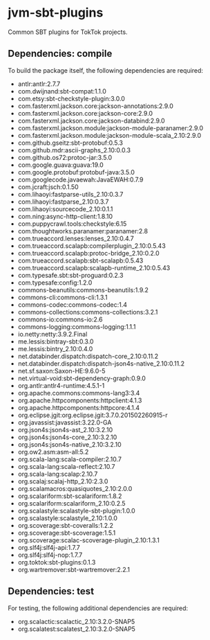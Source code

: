 # jvm-sbt-plugins

Common SBT plugins for TokTok projects.

## Dependencies: compile

To build the package itself, the following dependencies are required:

- antlr:antlr:2.7.7
- com.dwijnand:sbt-compat:1.1.0
- com.etsy:sbt-checkstyle-plugin:3.0.0
- com.fasterxml.jackson.core:jackson-annotations:2.9.0
- com.fasterxml.jackson.core:jackson-core:2.9.0
- com.fasterxml.jackson.core:jackson-databind:2.9.0
- com.fasterxml.jackson.module:jackson-module-paranamer:2.9.0
- com.fasterxml.jackson.module:jackson-module-scala_2.10:2.9.0
- com.github.gseitz:sbt-protobuf:0.5.3
- com.github.mdr:ascii-graphs_2.10:0.0.3
- com.github.os72:protoc-jar:3.5.0
- com.google.guava:guava:19.0
- com.google.protobuf:protobuf-java:3.5.0
- com.googlecode.javaewah:JavaEWAH:0.7.9
- com.jcraft:jsch:0.1.50
- com.lihaoyi:fastparse-utils_2.10:0.3.7
- com.lihaoyi:fastparse_2.10:0.3.7
- com.lihaoyi:sourcecode_2.10:0.1.1
- com.ning:async-http-client:1.8.10
- com.puppycrawl.tools:checkstyle:6.15
- com.thoughtworks.paranamer:paranamer:2.8
- com.trueaccord.lenses:lenses_2.10:0.4.7
- com.trueaccord.scalapb:compilerplugin_2.10:0.5.43
- com.trueaccord.scalapb:protoc-bridge_2.10:0.2.0
- com.trueaccord.scalapb:sbt-scalapb:0.5.43
- com.trueaccord.scalapb:scalapb-runtime_2.10:0.5.43
- com.typesafe.sbt:sbt-proguard:0.2.3
- com.typesafe:config:1.2.0
- commons-beanutils:commons-beanutils:1.9.2
- commons-cli:commons-cli:1.3.1
- commons-codec:commons-codec:1.4
- commons-collections:commons-collections:3.2.1
- commons-io:commons-io:2.6
- commons-logging:commons-logging:1.1.1
- io.netty:netty:3.9.2.Final
- me.lessis:bintray-sbt:0.3.0
- me.lessis:bintry_2.10:0.4.0
- net.databinder.dispatch:dispatch-core_2.10:0.11.2
- net.databinder.dispatch:dispatch-json4s-native_2.10:0.11.2
- net.sf.saxon:Saxon-HE:9.6.0-5
- net.virtual-void:sbt-dependency-graph:0.9.0
- org.antlr:antlr4-runtime:4.5.1-1
- org.apache.commons:commons-lang3:3.4
- org.apache.httpcomponents:httpclient:4.1.3
- org.apache.httpcomponents:httpcore:4.1.4
- org.eclipse.jgit:org.eclipse.jgit:3.7.0.201502260915-r
- org.javassist:javassist:3.22.0-GA
- org.json4s:json4s-ast_2.10:3.2.10
- org.json4s:json4s-core_2.10:3.2.10
- org.json4s:json4s-native_2.10:3.2.10
- org.ow2.asm:asm-all:5.2
- org.scala-lang:scala-compiler:2.10.7
- org.scala-lang:scala-reflect:2.10.7
- org.scala-lang:scalap:2.10.7
- org.scalaj:scalaj-http_2.10:2.3.0
- org.scalamacros:quasiquotes_2.10:2.0.0
- org.scalariform:sbt-scalariform:1.8.2
- org.scalariform:scalariform_2.10:0.2.5
- org.scalastyle:scalastyle-sbt-plugin:1.0.0
- org.scalastyle:scalastyle_2.10:1.0.0
- org.scoverage:sbt-coveralls:1.2.2
- org.scoverage:sbt-scoverage:1.5.1
- org.scoverage:scalac-scoverage-plugin_2.10:1.3.1
- org.slf4j:slf4j-api:1.7.7
- org.slf4j:slf4j-nop:1.7.7
- org.toktok:sbt-plugins:0.1.3
- org.wartremover:sbt-wartremover:2.2.1

## Dependencies: test

For testing, the following additional dependencies are required:

- org.scalactic:scalactic_2.10:3.2.0-SNAP5
- org.scalatest:scalatest_2.10:3.2.0-SNAP5
